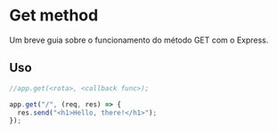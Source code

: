 # Get method
Um breve guia sobre o funcionamento do método GET com o Express.

## Uso
```javascript
//app.get(<rota>, <callback func>);

app.get("/", (req, res) => {
  res.send("<h1>Hello, there!</h1>");
});
```
